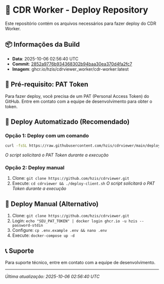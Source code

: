 # 🚀 CDR Worker - Deploy Repository

Este repositório contém os arquivos necessários para fazer deploy do CDR Worker.

## 📦 Informações da Build

- **Data**: 2025-10-06 02:56:40 UTC
- **Commit**: [2852a9776b934368302b94baa30ea370d4fa2fc7](https://github.com/hzis/cdrviewer_worker/commit/2852a9776b934368302b94baa30ea370d4fa2fc7)
- **Imagem**: ghcr.io/hzis/cdrviewer_worker/cdr-worker:latest

## 🔑 Pré-requisito: PAT Token

Para fazer deploy, você precisa de um PAT (Personal Access Token) do GitHub.
Entre em contato com a equipe de desenvolvimento para obter o token.

## 🚀 Deploy Automatizado (Recomendado)

### Opção 1: Deploy com um comando
```bash
curl -fsSL https://raw.githubusercontent.com/hzis/cdrviewer/main/deploy-client.sh | bash
```
*O script solicitará o PAT Token durante a execução*

### Opção 2: Deploy manual
1. Clone: `git clone https://github.com/hzis/cdrviewer.git`
2. Execute: `cd cdrviewer && ./deploy-client.sh`
*O script solicitará o PAT Token durante a execução*

## 🔧 Deploy Manual (Alternativo)

1. Clone: `git clone https://github.com/hzis/cdrviewer.git`
2. Login: `echo "SEU_PAT_TOKEN" | docker login ghcr.io -u hzis --password-stdin`
3. Configure: `cp .env.example .env && nano .env`
4. Execute: `docker-compose up -d`

## 📞 Suporte

Para suporte técnico, entre em contato com a equipe de desenvolvimento.

---
*Última atualização: 2025-10-06 02:56:40 UTC*
